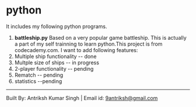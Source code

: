 # python
It includes my following python programs.

1. **battleship.py**
Based on a very popular game battleship. This is actually a part of my self trainning to learn python.This project is from codecademy.com. I want to add following features: 
  1. Multiple ship functionality -- done
  2. Multple size of ships -- in progress
  3. 2-player functionality -- pending
  4. Rematch -- pending
  5. statistics --pending

-----------------------------
Built By: Antriksh Kumar Singh | Email id: 9antriksh@gmail.com
